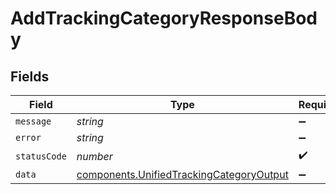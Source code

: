 # AddTrackingCategoryResponseBody


## Fields

| Field                                                                                                | Type                                                                                                 | Required                                                                                             | Description                                                                                          |
| ---------------------------------------------------------------------------------------------------- | ---------------------------------------------------------------------------------------------------- | ---------------------------------------------------------------------------------------------------- | ---------------------------------------------------------------------------------------------------- |
| `message`                                                                                            | *string*                                                                                             | :heavy_minus_sign:                                                                                   | N/A                                                                                                  |
| `error`                                                                                              | *string*                                                                                             | :heavy_minus_sign:                                                                                   | N/A                                                                                                  |
| `statusCode`                                                                                         | *number*                                                                                             | :heavy_check_mark:                                                                                   | N/A                                                                                                  |
| `data`                                                                                               | [components.UnifiedTrackingCategoryOutput](../../models/components/unifiedtrackingcategoryoutput.md) | :heavy_minus_sign:                                                                                   | N/A                                                                                                  |